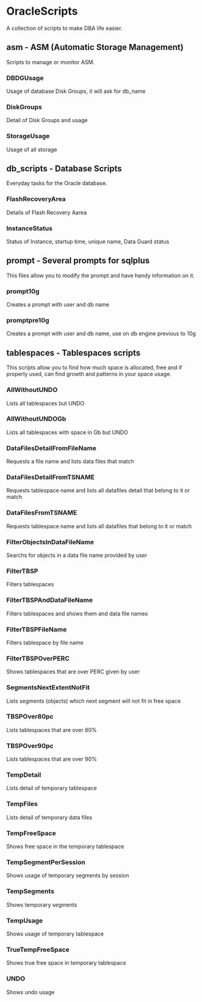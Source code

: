 # OracleScripts

A collection of scripts to make DBA life easier.

## asm - ASM (Automatic Storage Management)

Scripts to manage or monitor ASM.

### DBDGUsage

Usage of database Disk Groups, it will ask for db_name

### DiskGroups

Detail of Disk Groups and usage

### StorageUsage

Usage of all storage

## db_scripts - Database Scripts

Everyday tasks for the Oracle database.

### FlashRecoveryArea

Details of Flash Recovery Aarea

### InstanceStatus

Status of Instance, startup time, unique name, Data Guard status

## prompt - Several prompts for sqlplus

This files allow you to modify the prompt and have handy information on it.

### prompt10g

Creates a prompt with user and db name

### promptpre10g

Creates a prompt with user and db name, use on db engine previous to 10g

## tablespaces - Tablespaces scripts

This scripts allow you to find how much space is allocated, free and if properly used, can find growth and patterns in your space usage.  

### AllWithoutUNDO

Lists all tablespaces but UNDO

### AllWithoutUNDOGb

Lists all tablespaces with space in Gb but UNDO

### DataFilesDetailFromFileName

Requests a file name and lists data files that match

### DataFilesDetailFromTSNAME

Requests tablespace name and lists all datafiles detail that belong to it or match

### DataFilesFromTSNAME

Requests tablespace name and lists all datafiles that belong to it or match

### FilterObjectsInDataFileName

Searchs for objects in a data file name provided by user

### FilterTBSP

Filters tablespaces

### FilterTBSPAndDataFileName

Filters tablespaces and shows them and data file names

### FilterTBSPFileName

Filters tablespace by file name

### FilterTBSPOverPERC

Shows tablespaces that are over PERC given by user

### SegmentsNextExtentNotFit

Lists segments (objects) which next segment will not fit in free space

### TBSPOver80pc

Lists tablespaces that are over 80%

### TBSPOver90pc

Lists tablespaces that are over 90%

### TempDetail

Lists detail of temporary tablespace

### TempFiles

Lists detail of temporary data files

### TempFreeSpace

Shows free space in the temporary tablespace

### TempSegmentPerSession

Shows usage of temporary segments by session

### TempSegments

Shows temporary segments

### TempUsage

Shows usage of temporary tablespace

### TrueTempFreeSpace

Shows true free space in temporary tablespace

### UNDO

Shows undo usage